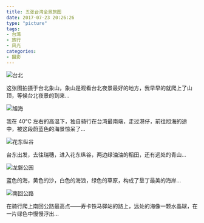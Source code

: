 ```yaml
---
title: 五张台湾全景旅图
date: 2017-07-23 20:26:26
type: "picture"
tags:
- 台湾
- 旅行
- 风光
categories:
- 摄影
---
```

![台北](\photos\taiwan-pano\taibei.jpg)

这张图拍摄于台北象山，象山是观看台北夜景最好的地方，我早早的就爬上了山顶，等候台北夜景的到来...
<!-- more -->
![旭海](\photos\taiwan-pano\xuhai.jpg)

我在 40℃ 左右的高温下，独自骑行在台湾最南端，走过港仔，前往旭海的途中，被这段蔚蓝色的海景惊呆了...

![花东纵谷](\photos\taiwan-pano\huadongzonggu.jpg)

台东出发，去往瑞穗，进入花东纵谷，两边绿油油的稻田，还有远处的青山...

![龙磐公园](\photos\taiwan-pano\longpangongyuan.jpg)

蓝色的海，黄色的沙，白色的海浪，绿色的草原，构成了垦丁最美的海岸...

![南回公路](\photos\taiwan-pano\nanhuigonglu.jpg)

在骑行爬上南回公路最高点——寿卡铁马驿站的路上，远处的海像一颗水晶球，在一片绿色中慢慢浮出...